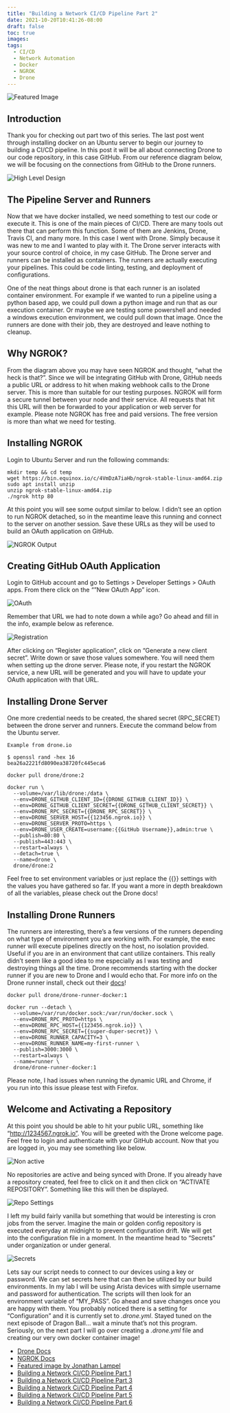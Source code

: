 ```yaml
---
title: "Building a Network CI/CD Pipeline Part 2"
date: 2021-10-20T10:41:26-08:00
draft: false
toc: true
images:
tags:
  - CI/CD
  - Network Automation
  - Docker
  - NGROK
  - Drone
---
```


![Featured Image](/blog/images/jonathan-lampel.jpg)

## Introduction

Thank you for checking out part two of this series. The last post went through installing docker on an Ubuntu server to begin our journey to building a CI/CD pipeline. In this post it will be all about connecting Drone to our code repository, in this case GitHub. From our reference diagram below, we will be focusing on the connections from GitHub to the Drone runners.

![High Level Design](/blog/images/ci_cd_blog.png)

## The Pipeline Server and Runners

Now that we have docker installed, we need something to test our code or execute it. This is one of the main pieces of CI/CD. There are many tools out there that can perform this function. Some of them are Jenkins, Drone, Travis CI, and many more. In this case I went with Drone. Simply because it was new to me and I wanted to play with it. The Drone server interacts with your source control of choice, in my case GitHub. The Drone server and runners can be installed as containers. The runners are actually executing your pipelines. This could be code linting, testing, and deployment of configurations.

One of the neat things about drone is that each runner is an isolated container environment. For example if we wanted to run a pipeline using a python based app, we could pull down a python image and run that as our execution container. Or maybe we are testing some powershell and needed a windows execution environment, we could pull down that image. Once the runners are done with their job, they are destroyed and leave nothing to cleanup.

## Why NGROK?

From the diagram above you may have seen NGROK and thought, “what the heck is that?”. Since we will be integrating GitHub with Drone, GitHub needs a public URL or address to hit when making webhook calls to the Drone server. This is more than suitable for our testing purposes. NGROK will form a secure tunnel between your node and their service. All requests that hit this URL will then be forwarded to your application or web server for example. Please note NGROK has free and paid versions. The free version is more than what we need for testing.

## Installing NGROK

Login to Ubuntu Server and run the following commands:

```shell
mkdir temp && cd temp
wget https://bin.equinox.io/c/4VmDzA7iaHb/ngrok-stable-linux-amd64.zip
sudo apt install unzip
unzip ngrok-stable-linux-amd64.zip
./ngrok http 80
```

At this point you will see some output similar to below. I didn’t see an option to run NGROK detached, so in the meantime leave this running and connect to the server on another session. Save these URLs as they will be used to build an OAuth application on GitHub.

![NGROK Output](/blog/images/ngrok_example.png)

## Creating GitHub OAuth Application

Login to GitHub account and go to Settings > Developer Settings > OAuth apps. From there click on the “”New OAuth App” icon.

![OAuth](/blog/images/oauth.png)

Remember that URL we had to note down a while ago? Go ahead and fill in the info, example below as reference.

![Registration](/blog/images/new-fix.png)

After clicking on “Register application”, click on “Generate a new client secret”. Write down or save those values somewhere. You will need them when setting up the drone server. Please note, if you restart the NGROK service, a new URL will be generated and you will have to update your OAuth application with that URL.

## Installing Drone Server

One more credential needs to be created, the shared secret (RPC_SECRET) between the drone server and runners. Execute the command below from the Ubuntu server.

`Example from drone.io`

```shell
$ openssl rand -hex 16
bea26a2221fd8090ea38720fc445eca6
```

```shell
docker pull drone/drone:2
```

```shell
docker run \
  --volume=/var/lib/drone:/data \
  --env=DRONE_GITHUB_CLIENT_ID={{DRONE_GITHUB_CLIENT_ID}} \
  --env=DRONE_GITHUB_CLIENT_SECRET={{DRONE_GITHUB_CLIENT_SECRET}} \
  --env=DRONE_RPC_SECRET={{DRONE_RPC_SECRET}} \
  --env=DRONE_SERVER_HOST={{123456.ngrok.io}} \
  --env=DRONE_SERVER_PROTO=https \
  --env=DRONE_USER_CREATE=username:{{GitHub Username}},admin:true \
  --publish=80:80 \
  --publish=443:443 \
  --restart=always \
  --detach=true \
  --name=drone \
  drone/drone:2
```

Feel free to set environment variables or just replace the {{}} settings with the values you have gathered so far. If you want a more in depth breakdown of all the variables, please check out the Drone docs!

## Installing Drone Runners

The runners are interesting, there’s a few versions of the runners depending on what type of environment you are working with. For example, the exec runner will execute pipelines directly on the host, no isolation provided. Useful if you are in an environment that cant utilize containers. This really didn’t seem like a good idea to me especially as I was testing and destroying things all the time. Drone recommends starting with the docker runner if you are new to Drone and I would echo that. For more info on the Drone runner install, check out their [docs](https://docs.drone.io/runner/docker/installation/linux/)!

```shell
docker pull drone/drone-runner-docker:1
```

```shell
docker run --detach \
  --volume=/var/run/docker.sock:/var/run/docker.sock \
  --env=DRONE_RPC_PROTO=https \
  --env=DRONE_RPC_HOST={{123456.ngrok.io}} \
  --env=DRONE_RPC_SECRET={{super-duper-secret}} \
  --env=DRONE_RUNNER_CAPACITY=3 \
  --env=DRONE_RUNNER_NAME=my-first-runner \
  --publish=3000:3000 \
  --restart=always \
  --name=runner \
  drone/drone-runner-docker:1
```

Please note, I had issues when running the dynamic URL and Chrome, if you run into this issue please test with Firefox.

## Welcome and Activating a Repository

At this point you should be able to hit your public URL, something like “http://1234567.ngrok.io”. You will be greeted with the Drone welcome page. Feel free to login and authenticate with your GitHub account. Now that you are logged in, you may see something like below.

![Non active](/blog/images/non-active.png)

No repositories are active and being synced with Drone. If you already have a repository created, feel free to click on it and then click on “ACTIVATE REPOSITORY”. Something like this will then be displayed.

![Repo Settings](/blog/images/repo-settings.png)

I left my build fairly vanilla but something that would be interesting is cron jobs from the server. Imagine the main or golden config repository is executed everyday at midnight to prevent configuration drift. We will get into the configuration file in a moment. In the meantime head to “Secrets” under organization or under general.

![Secrets](/blog/images/secrets.png)

Lets say our script needs to connect to our devices using a key or password. We can set secrets here that can then be utilized by our build environments. In my lab I will be using Arista devices with simple username and password for authentication. The scripts will then look for an environment variable of “MY_PASS”. Go ahead and save changes once you are happy with them. You probably noticed there is a setting for “Configuration” and it is currently set to *.drone.yml*. Stayed tuned on the next episode of Dragon Ball… wait a minute that’s not this program. Seriously, on the next part I will go over creating a *.drone.yml* file and creating our very own docker container image!

- [Drone Docs](https://docs.drone.io/)
- [NGROK Docs](https://ngrok.com/docs)
- [Featured image by Jonathan Lampel](https://unsplash.com/photos/L9wrEGJjRdo)
- [Building a Network CI/CD Pipeline Part 1](https://juliopdx.com/2021/10/20/building-a-network-ci/cd-pipeline-part-1/)
- [Building a Network CI/CD Pipeline Part 3](https://juliopdx.com/2021/10/20/building-a-network-ci/cd-pipeline-part-3/)
- [Building a Network Ci/CD Pipeline Part 4](https://juliopdx.com/2021/10/31/building-a-network-ci/cd-pipeline-part-4/)
- [Building a Network CI/CD Pipeline Part 5](https://juliopdx.com/2021/11/08/building-a-network-ci/cd-pipeline-part-5/)
- [Building a Network CI/CD Pipeline Part 6](https://juliopdx.com/2021/11/12/building-a-network-ci/cd-pipeline-part-6/)

